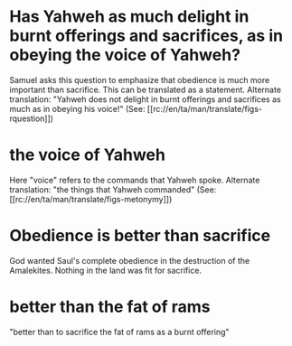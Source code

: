 # Has Yahweh as much delight in burnt offerings and sacrifices, as in obeying the voice of Yahweh?

Samuel asks this question to emphasize that obedience is much more important than sacrifice. This can be translated as a statement. Alternate translation: "Yahweh does not delight in burnt offerings and sacrifices as much as in obeying his voice!" (See: [[rc://en/ta/man/translate/figs-rquestion]])

# the voice of Yahweh

Here "voice" refers to the commands that Yahweh spoke. Alternate translation: "the things that Yahweh commanded" (See: [[rc://en/ta/man/translate/figs-metonymy]])

# Obedience is better than sacrifice

God wanted Saul's complete obedience in the destruction of the Amalekites. Nothing in the land was fit for sacrifice.

# better than the fat of rams

"better than to sacrifice the fat of rams as a burnt offering"

